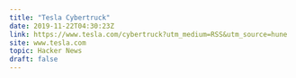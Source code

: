 ```yaml
---
title: "Tesla Cybertruck"
date: 2019-11-22T04:30:23Z
link: https://www.tesla.com/cybertruck?utm_medium=RSS&utm_source=hune
site: www.tesla.com
topic: Hacker News
draft: false
---
```

